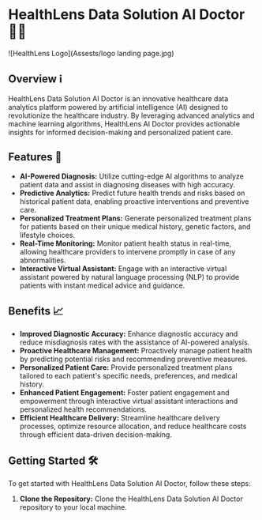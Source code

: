 # HealthLens Data Solution AI Doctor 🏥💡

![HealthLens Logo](Assests/logo landing page.jpg)

## Overview ℹ️

HealthLens Data Solution AI Doctor is an innovative healthcare data analytics platform powered by artificial intelligence (AI) designed to revolutionize the healthcare industry. By leveraging advanced analytics and machine learning algorithms, HealthLens AI Doctor provides actionable insights for informed decision-making and personalized patient care.

## Features 🚀

- **AI-Powered Diagnosis:** Utilize cutting-edge AI algorithms to analyze patient data and assist in diagnosing diseases with high accuracy.
- **Predictive Analytics:** Predict future health trends and risks based on historical patient data, enabling proactive interventions and preventive care.
- **Personalized Treatment Plans:** Generate personalized treatment plans for patients based on their unique medical history, genetic factors, and lifestyle choices.
- **Real-Time Monitoring:** Monitor patient health status in real-time, allowing healthcare providers to intervene promptly in case of any abnormalities.
- **Interactive Virtual Assistant:** Engage with an interactive virtual assistant powered by natural language processing (NLP) to provide patients with instant medical advice and guidance.

## Benefits 📈

- **Improved Diagnostic Accuracy:** Enhance diagnostic accuracy and reduce misdiagnosis rates with the assistance of AI-powered analysis.
- **Proactive Healthcare Management:** Proactively manage patient health by predicting potential risks and recommending preventive measures.
- **Personalized Patient Care:** Provide personalized treatment plans tailored to each patient's specific needs, preferences, and medical history.
- **Enhanced Patient Engagement:** Foster patient engagement and empowerment through interactive virtual assistant interactions and personalized health recommendations.
- **Efficient Healthcare Delivery:** Streamline healthcare delivery processes, optimize resource allocation, and reduce healthcare costs through efficient data-driven decision-making.

## Getting Started 🛠️

To get started with HealthLens Data Solution AI Doctor, follow these steps:

1. **Clone the Repository:** Clone the HealthLens Data Solution AI Doctor repository to your local machine.
